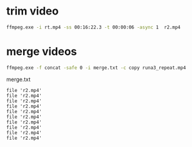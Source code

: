 # trim video
```sh
ffmpeg.exe -i rt.mp4 -ss 00:16:22.3 -t 00:00:06 -async 1  r2.mp4
```

# merge videos
```sh
ffmpeg.exe -f concat -safe 0 -i merge.txt -c copy runa3_repeat.mp4
```

merge.txt
```
file 'r2.mp4'
file 'r2.mp4'
file 'r2.mp4'
file 'r2.mp4'
file 'r2.mp4'
file 'r2.mp4'
file 'r2.mp4'
file 'r2.mp4'
file 'r2.mp4'
file 'r2.mp4'
```
